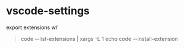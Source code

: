 # vscode-settings


export extensions w/

> code --list-extensions | xargs -L 1 echo code --install-extension
